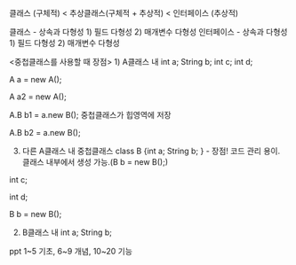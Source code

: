 클래스 (구체적) < 추상클래스(구체적 + 추상적) < 인터페이스 (추상적)

클래스
    -  상속과 다형성
        1) 필드 다형성
        2) 매개변수 다형성
인터페이스
    -  상속과 다형성
        1) 필드 다형성
        2) 매개변수 다형성

<중첩클래스를 사용할 때 장점>
1)
A클래스 내 
int a;
String b;
int c; 
int d;


A a = new A();

A a2 = new A();

A.B b1 = a.new B(); 중첩클래스가 힙영역에 저장

A.B b2 = a.new B();


3) 다른 A클래스 내 
중첩클래스 class B {int a; 
String b;
} - 장점! 코드 관리 용이. 클래스 내부에서 생성 가능.(B b = new B();)

int c;

int d;

B b = new B();


2) B클래스 내
int a;
String b;

ppt 1~5 기초, 6~9 개념, 10~20 기능